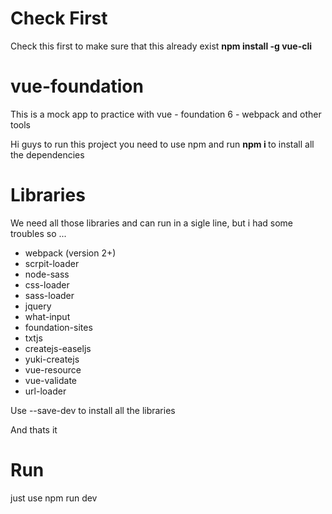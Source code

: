 # Check First

Check this first to make sure that this already exist <b> npm install -g vue-cli </b>

# vue-foundation

This is a mock app to practice with vue - foundation 6 - webpack and other tools

Hi guys to run this project you need to use npm and run <b> npm i </b> to install  all the dependencies



# Libraries
We need all those libraries and can run in a sigle line, but i had some troubles so ...
- webpack  (version 2+)
- scrpit-loader
- node-sass
- css-loader
- sass-loader
- jquery
- what-input
- foundation-sites
- txtjs
- createjs-easeljs
- yuki-createjs
- vue-resource
- vue-validate
- url-loader

Use --save-dev to install all the libraries

And thats it

# Run

just use npm run dev
